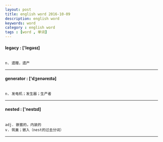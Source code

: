```yaml
---
layout: post
title: english word 2016-10-09
description: english word
keywords: word
category : english word
tags : [word , 单词]
---
```

#### legacy : ['legəsɪ]
```

n. 遗赠，遗产
```
--------------------------------------

#### generator : ['dʒenəreɪtə]
```

n. 发电机；发生器；生产者
```
--------------------------------------

#### nested : ['nestɪd]
```

adj. 嵌套的，内装的
v. 筑巢；嵌入（nest的过去分词）
```
--------------------------------------

